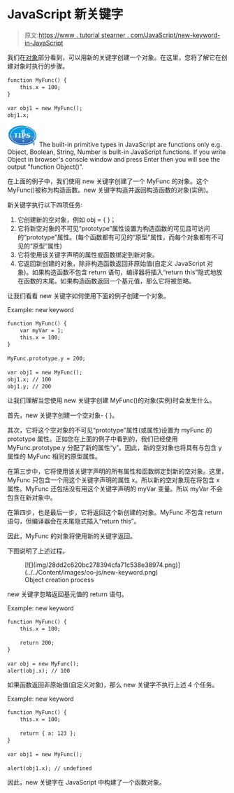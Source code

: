 # JavaScript 新关键字

> 原文:[https://www . tutorial stearner . com/JavaScript/new-keyword-in-JavaScript](https://www.tutorialsteacher.com/javascript/new-keyword-in-javascript)

我们在[对象](/javascript/javascript-object "JavaScript Object")部分看到，可以用新的关键字创建一个对象。在这里，您将了解它在创建对象时执行的步骤。

```
function MyFunc() {
    this.x = 100;
}

var obj1 = new MyFunc();
obj1.x;
```

![](img/751bca76a769f8ad315ebee3fdf7d98e.png) The built-in primitive types in JavaScript are functions only e.g. Object, Boolean, String, Number is built-in JavaScript functions. If you write Object in browser's console window and press Enter then you will see the output "function Object()".

在上面的例子中，我们使用 new 关键字创建了一个 MyFunc 的对象。这个 MyFunc()被称为构造函数。new 关键字构造并返回构造函数的对象(实例)。

新关键字执行以下四项任务:

1.  它创建新的空对象，例如 obj = { }；
2.  它将新空对象的不可见“prototype”属性设置为构造函数的可见且可访问的“prototype”属性。(每个函数都有可见的“原型”属性，而每个对象都有不可见的“原型”属性)
3.  它将使用该关键字声明的属性或函数绑定到新对象。
4.  它返回新创建的对象，除非构造函数返回非原始值(自定义 JavaScript 对象)。如果构造函数不包含 return 语句，编译器将插入“return this”隐式地放在函数的末尾。如果构造函数返回一个基元值，那么它将被忽略。

让我们看看 new 关键字如何使用下面的例子创建一个对象。

Example: new keyword

```
function MyFunc() {
    var myVar = 1;
    this.x = 100;
}

MyFunc.prototype.y = 200;

var obj1 = new MyFunc();
obj1.x; // 100
obj1.y; // 200 
```

让我们理解当您使用 new 关键字创建 MyFunc()的对象(实例)时会发生什么。

首先，new 关键字创建一个空对象- { }。

其次，它将这个空对象的不可见“prototype”属性(或属性)设置为 myFunc 的 prototype 属性。正如您在上面的例子中看到的，我们已经使用 MyFunc.prototype.y 分配了新的属性“y”。因此，新的空对象也将具有与包含 y 属性的 MyFunc 相同的原型属性。

在第三步中，它将使用该关键字声明的所有属性和函数绑定到新的空对象。这里，MyFunc 只包含一个用这个关键字声明的属性 x。所以新的空对象现在将包含 x 属性。MyFunc 还包括没有用这个关键字声明的 myVar 变量。所以 myVar 不会包含在新对象中。

在第四步，也是最后一步，它将返回这个新创建的对象。MyFunc 不包含 return 语句，但编译器会在末尾隐式插入“return this”。

因此，MyFunc 的对象将使用新的关键字返回。

下图说明了上述过程。

<figure>[![](img/28dd2c620bc278394cfa71c538e38974.png)](../../Content/images/oo-js/new-keyword.png)

<figcaption>Object creation process</figcaption>

</figure>

new 关键字忽略返回基元值的 return 语句。

Example: new keyword

```
function MyFunc() {
    this.x = 100;

    return 200;
}

var obj = new MyFunc();
alert(obj.x); // 100 
```

如果函数返回非原始值(自定义对象)，那么 new 关键字不执行上述 4 个任务。

Example: new keyword

```
function MyFunc() {
    this.x = 100;

    return { a: 123 };
}

var obj1 = new MyFunc();

alert(obj1.x); // undefined 
```

因此，new 关键字在 JavaScript 中构建了一个函数对象。